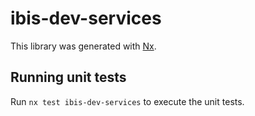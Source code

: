 # ibis-dev-services

This library was generated with [Nx](https://nx.dev).

## Running unit tests

Run `nx test ibis-dev-services` to execute the unit tests.

